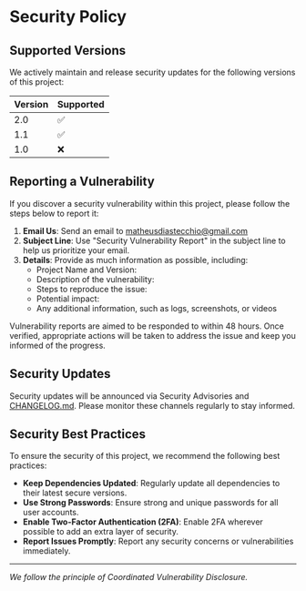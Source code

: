 # Security Policy

## Supported Versions

We actively maintain and release security updates for the following versions of this project:

| Version | Supported |
|---------|-----------|
|2.0|✅|
|1.1|✅|
|1.0|❌|

## Reporting a Vulnerability

If you discover a security vulnerability within this project, please follow the steps below to report it:

1. **Email Us**: Send an email to [matheusdiastecchio@gmail.com](mailto:matheusdiastecchio@gmail.com)
2. **Subject Line**: Use "Security Vulnerability Report" in the subject line to help us prioritize your email.
3. **Details**: Provide as much information as possible, including:
   - Project Name and Version:
   - Description of the vulnerability:
   - Steps to reproduce the issue:
   - Potential impact:
   - Any additional information, such as logs, screenshots, or videos

Vulnerability reports are aimed to be responded to within 48 hours. Once verified, appropriate actions will be taken to address the issue and keep you informed of the progress.

## Security Updates

Security updates will be announced via Security Advisories and [CHANGELOG.md](./CHANGELOG.md). Please monitor these channels regularly to stay informed.

## Security Best Practices

To ensure the security of this project, we recommend the following best practices:

- **Keep Dependencies Updated**: Regularly update all dependencies to their latest secure versions.
- **Use Strong Passwords**: Ensure strong and unique passwords for all user accounts.
- **Enable Two-Factor Authentication (2FA)**: Enable 2FA wherever possible to add an extra layer of security.
- **Report Issues Promptly**: Report any security concerns or vulnerabilities immediately.

---

*We follow the principle of Coordinated Vulnerability Disclosure.*
